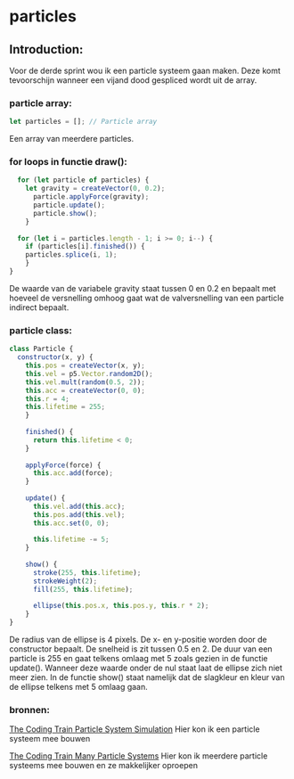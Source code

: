 # particles    

## Introduction:  
Voor de derde sprint wou ik een particle systeem gaan maken. Deze komt tevoorschijn wanneer een vijand dood gespliced wordt uit de array.  

### particle array:      
```js
let particles = []; // Particle array  
```
Een array van meerdere particles.  

### for loops in functie draw():    
```js
  for (let particle of particles) {
    let gravity = createVector(0, 0.2);
      particle.applyForce(gravity);
      particle.update();
      particle.show();
    }
  
  for (let i = particles.length - 1; i >= 0; i--) {
    if (particles[i].finished()) {
    particles.splice(i, 1);
    }
}
```
De waarde van de variabele gravity staat tussen 0 en 0.2 en bepaalt met hoeveel de versnelling omhoog gaat wat de valversnelling van een particle indirect bepaalt.  

### particle class:       
```js
class Particle {
  constructor(x, y) {
    this.pos = createVector(x, y);
    this.vel = p5.Vector.random2D();
    this.vel.mult(random(0.5, 2));
    this.acc = createVector(0, 0);
    this.r = 4;
    this.lifetime = 255;
    }
  
    finished() {
      return this.lifetime < 0;
    }
  
    applyForce(force) {
      this.acc.add(force);
    }
  
    update() {
      this.vel.add(this.acc);
      this.pos.add(this.vel);
      this.acc.set(0, 0);
  
      this.lifetime -= 5;
    }
  
    show() {
      stroke(255, this.lifetime);
      strokeWeight(2);
      fill(255, this.lifetime);
  
      ellipse(this.pos.x, this.pos.y, this.r * 2);
    }
}
```
De radius van de ellipse is 4 pixels.  De x- en y-positie worden door de constructor bepaalt. De snelheid is zit tussen 0.5 en 2. De duur van een particle is 255 en gaat telkens omlaag met 5 zoals gezien in de functie update(). Wanneer deze waarde onder de nul staat laat de ellipse zich niet meer zien. In de functie show() staat namelijk dat de slagkleur en kleur van de ellipse telkens met 5 omlaag gaan.  

### bronnen:    
[The Coding Train Particle System Simulation](https://www.youtube.com/watch?v=syR0klfncCk&t=399s)
Hier kon ik een particle systeem mee bouwen

[The Coding Train Many Particle Systems](https://www.youtube.com/watch?v=wDYD3JVtOys)
Hier kon ik meerdere particle systeems mee bouwen en ze makkelijker oproepen

